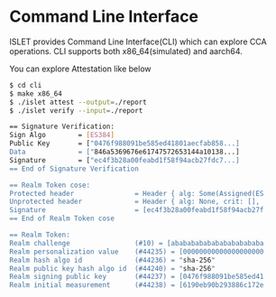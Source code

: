 # Command Line Interface
ISLET provides Command Line Interface(CLI) which can explore CCA operations.
CLI supports both x86_64(simulated) and aarch64.

You can explore Attestation like below
```sh
$ cd cli
$ make x86_64
$ ./islet attest --output=./report
$ ./islet verify --input=./report

== Signature Verification:
Sign Algo        = [ES384]
Public Key       = ["0476f988091be585ed41801aecfab858...]
Data             = ["846a5369676e61747572653144a10138...]
Signature        = ["ec4f3b28a00feabd1f58f94acb27fdc7...]
== End of Signature Verification

== Realm Token cose:
Protected header               = Header { alg: Some(Assigned(ES
Unprotected header             = Header { alg: None, crit: [],
Signature                      = [ec4f3b28a00feabd1f58f94acb27f
== End of Realm Token cose

== Realm Token:
Realm challenge                (#10) = [abababababababababababa
Realm personalization value    (#44235) = [00000000000000000000
Realm hash algo id             (#44236) = "sha-256"
Realm public key hash algo id  (#44240) = "sha-256"
Realm signing public key       (#44237) = [0476f988091be585ed41
Realm initial measurement      (#44238) = [6190eb90b293886c172e
```

